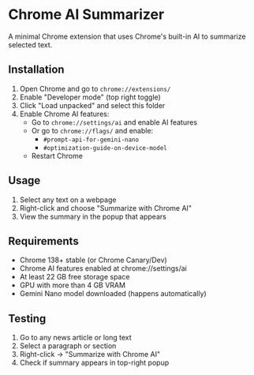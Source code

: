 # Chrome AI Summarizer

A minimal Chrome extension that uses Chrome's built-in AI to summarize selected text.

## Installation

1. Open Chrome and go to `chrome://extensions/`
2. Enable "Developer mode" (top right toggle)
3. Click "Load unpacked" and select this folder
4. Enable Chrome AI features:
   - Go to `chrome://settings/ai` and enable AI features
   - Or go to `chrome://flags/` and enable:
     - `#prompt-api-for-gemini-nano`
     - `#optimization-guide-on-device-model`
   - Restart Chrome

## Usage

1. Select any text on a webpage
2. Right-click and choose "Summarize with Chrome AI"
3. View the summary in the popup that appears

## Requirements

- Chrome 138+ stable (or Chrome Canary/Dev)
- Chrome AI features enabled at chrome://settings/ai
- At least 22 GB free storage space
- GPU with more than 4 GB VRAM
- Gemini Nano model downloaded (happens automatically)

## Testing

1. Go to any news article or long text
2. Select a paragraph or section
3. Right-click → "Summarize with Chrome AI"
4. Check if summary appears in top-right popup